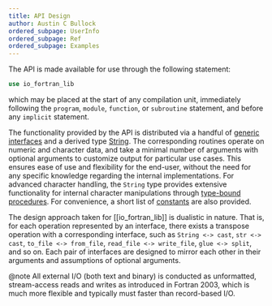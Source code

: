 ```yaml
---
title: API Design
author: Austin C Bullock
ordered_subpage: UserInfo
ordered_subpage: Ref
ordered_subpage: Examples
---
```


The API is made available for use through the following statement:

```fortran
use io_fortran_lib
```

which may be placed at the start of any compilation unit, immediately following the `program`, `module`, `function`, or `subroutine` statement, and before any `implicit` statement.

The functionality provided by the API is distributed via a handful of [generic interfaces](../lists/procedures.html) and a derived type [String](../type/string.html). The corresponding routines operate on numeric and character data, and take a minimal number of arguments with optional arguments to customize output for particular use cases. This ensures ease of use and flexibility for the end-user, without the need for any specific knowledge regarding the internal implementations. For advanced character handling, the `String` type provides extensive functionality for internal character manipulations through [type-bound procedures](Ref/string-methods.html). For convenience, a short list of [constants](../module/io_fortran_lib.html#variable-nl) are also provided.

The design approach taken for [[io_fortran_lib]] is dualistic in nature. That is, for each operation represented by an interface, there exists a transpose operation with a corresponding interface, such as `String <-> cast`, `str <-> cast`, `to_file <-> from_file`, `read_file <-> write_file`, `glue <-> split`, and so on. Each pair of interfaces are designed to mirror each other in their arguments and assumptions of optional arguments.

@note All external I/O (both text and binary) is conducted as unformatted, stream-access reads and writes as introduced in Fortran 2003, which is much more flexible and typically must faster than record-based I/O.
